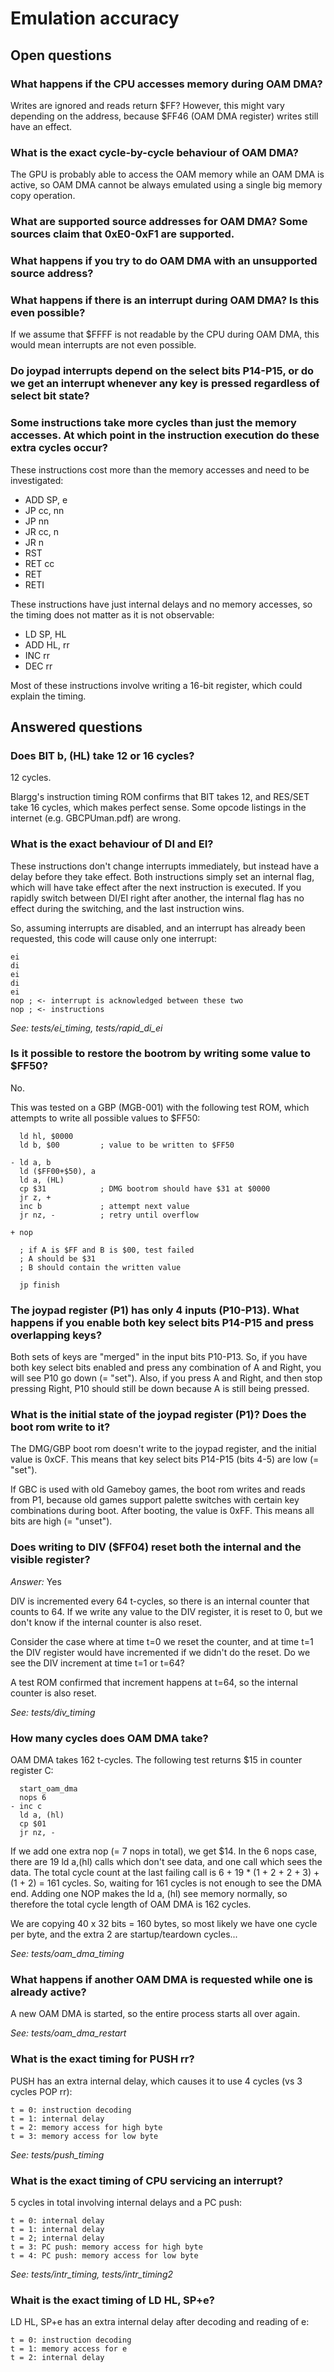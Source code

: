 # Emulation accuracy

## Open questions

### What happens if the CPU accesses memory during OAM DMA?

Writes are ignored and reads return $FF?
However, this might vary depending on the address, because $FF46 (OAM DMA register) writes still have an effect.

### What is the exact cycle-by-cycle behaviour of OAM DMA?

The GPU is probably able to access the OAM memory while an OAM DMA is active, so OAM DMA cannot be always emulated using a single big memory copy operation.

### What are supported source addresses for OAM DMA? Some sources claim that 0xE0-0xF1 are supported.

### What happens if you try to do OAM DMA with an unsupported source address?

### What happens if there is an interrupt during OAM DMA? Is this even possible?

If we assume that $FFFF is not readable by the CPU during OAM DMA, this would mean interrupts are not even possible.

### Do joypad interrupts depend on the select bits P14-P15, or do we get an interrupt whenever any key is pressed regardless of select bit state?

### Some instructions take more cycles than just the memory accesses. At which point in the instruction execution do these extra cycles occur?

These instructions cost more than the memory accesses and need to be investigated:

* ADD SP, e
* JP cc, nn
* JP nn
* JR cc, n
* JR n
* RST
* RET cc
* RET
* RETI

These instructions have just internal delays and no memory accesses, so the
timing does not matter as it is not observable:

* LD SP, HL
* ADD HL, rr
* INC rr
* DEC rr

Most of these instructions involve writing a 16-bit register, which could explain the timing.

## Answered questions

### Does BIT b, (HL) take 12 or 16 cycles?

12 cycles.

Blargg's instruction timing ROM confirms that BIT takes 12, and RES/SET take 16 cycles, which makes perfect sense.
Some opcode listings in the internet (e.g. GBCPUman.pdf) are wrong.

### What is the exact behaviour of DI and EI?

These instructions don't change interrupts immediately, but instead have a delay before they take effect. Both instructions simply set an internal flag, which will have take effect after the next instruction is executed. If you rapidly switch between DI/EI right after another, the internal flag has no effect during the switching, and the last instruction wins.

So, assuming interrupts are disabled, and an interrupt has already been requested, this code will cause only one interrupt:

    ei
    di
    ei
    di
    ei
    nop ; <- interrupt is acknowledged between these two
    nop ; <- instructions

*See: tests/ei_timing, tests/rapid_di_ei*

### Is it possible to restore the bootrom by writing some value to $FF50?

No.

This was tested on a GBP (MGB-001) with the following test ROM, which attempts to write all possible values to $FF50:

      ld hl, $0000
      ld b, $00         ; value to be written to $FF50

    - ld a, b
      ld ($FF00+$50), a
      ld a, (HL)
      cp $31            ; DMG bootrom should have $31 at $0000
      jr z, +
      inc b             ; attempt next value
      jr nz, -          ; retry until overflow

    + nop

      ; if A is $FF and B is $00, test failed
      ; A should be $31
      ; B should contain the written value

      jp finish

### The joypad register (P1) has only 4 inputs (P10-P13). What happens if you enable both key select bits P14-P15 and press overlapping keys?

Both sets of keys are "merged" in the input bits P10-P13. So, if you have both key select bits enabled and press any combination of A and Right, you will see P10 go down (= "set"). Also, if you press A and Right, and then stop pressing Right, P10 should still be down because A is still being pressed.

### What is the initial state of the joypad register (P1)? Does the boot rom write to it?

The DMG/GBP boot rom doesn't write to the joypad register, and the initial value is 0xCF.
This means that key select bits P14-P15 (bits 4-5) are low (= "set").

If GBC is used with old Gameboy games, the boot rom writes and reads from P1, because old games support
palette switches with certain key combinations during boot. After booting, the value is 0xFF.
This means all bits are high (= "unset").

### Does writing to DIV ($FF04) reset both the internal and the visible register?

*Answer:* Yes

DIV is incremented every 64 t-cycles, so there is an internal counter that counts to 64. If we write any value to the DIV register, it is reset to 0, but we don't know if the internal counter is also reset.

Consider the case where at time t=0 we reset the counter, and at time t=1 the DIV register would have incremented if we didn't do the reset. Do we see the DIV increment at time t=1 or t=64?

A test ROM confirmed that increment happens at t=64, so the internal counter is also reset.

*See: tests/div_timing*

### How many cycles does OAM DMA take?

OAM DMA takes 162 t-cycles. The following test returns $15 in counter register C:

      start_oam_dma
      nops 6
    - inc c
      ld a, (hl)
      cp $01
      jr nz, -

If we add one extra nop (= 7 nops in total), we get $14. In the 6 nops case, there are 19 ld a,(hl) calls which don't see data, and one call which sees the data. The total cycle count at the last failing call is 6 + 19 * (1 + 2 + 2 + 3) + (1 + 2) = 161 cycles. So, waiting for 161 cycles is not enough to see the DMA end. Adding one NOP makes the ld a, (hl) see memory normally, so therefore the total cycle length of OAM DMA is 162 cycles.

We are copying 40 x 32 bits = 160 bytes, so most likely we have one cycle per byte, and the extra 2 are startup/teardown cycles...

*See: tests/oam_dma_timing*

### What happens if another OAM DMA is requested while one is already active?

A new OAM DMA is started, so the entire process starts all over again.

*See: tests/oam_dma_restart*

### What is the exact timing for PUSH rr?

PUSH has an extra internal delay, which causes it to use 4 cycles (vs 3 cycles POP rr):

    t = 0: instruction decoding
    t = 1: internal delay
    t = 2: memory access for high byte
    t = 3: memory access for low byte

*See: tests/push_timing*

### What is the exact timing of CPU servicing an interrupt?

5 cycles in total involving internal delays and a PC push:

    t = 0: internal delay
    t = 1: internal delay
    t = 2; internal delay
    t = 3: PC push: memory access for high byte
    t = 4: PC push: memory access for low byte

*See: tests/intr_timing, tests/intr_timing2*

### Whait is the exact timing of LD HL, SP+e?

LD HL, SP+e has an extra internal delay after decoding and reading of e:

    t = 0: instruction decoding
    t = 1: memory access for e
    t = 2: internal delay
